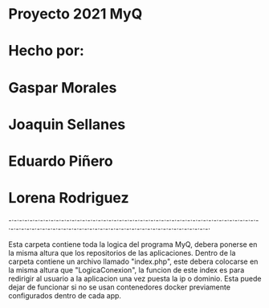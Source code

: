 # Proyecto 2021 MyQ
# Hecho por:
# Gaspar Morales
# Joaquin Sellanes
# Eduardo Piñero
# Lorena Rodriguez

-·-·-·-·-·-·-·-·-·-·-·-·-·-·-·-·-·-·-·-·-·-·-·-·-·-·-·-·-·-·-·-·-·-·-·-·-·-·-·-·-·-·-·-·-·-·-·-·-·-·-·-·-·-·-·-·-·-·-·-·-·-·-·-·-·-·-·-·-·-·-·-·-·-·-·-·-·-·-·-·-·-·-·-·-·-·

Esta carpeta contiene toda la logica del programa MyQ, debera ponerse en la misma altura que los repositorios de las aplicaciones.
Dentro de la carpeta contiene un archivo llamado "index.php", este debera colocarse en la misma altura que "LogicaConexion", la funcion de este index es para redirigir al usuario a la aplicacion una vez puesta la ip o dominio. Esta puede dejar de funcionar si no se usan contenedores docker previamente configurados dentro de cada app.